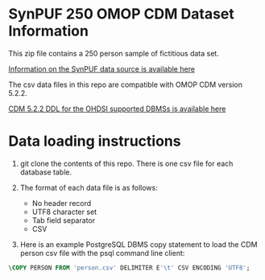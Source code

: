 # SynPUF 250 OMOP CDM Dataset Information

This zip file contains a 250 person sample of fictitious data set.

[Information on the SynPUF data source is available here](https://github.com/anandosen/pop_rep)

The csv data files in this repo are compatible with OMOP CDM version 5.2.2.

[CDM 5.2.2 DDL for the OHDSI supported DBMSs is available here](https://github.com/OHDSI/CommonDataModel/tree/v5.2.2)

# Data loading instructions

1. git clone the contents of this repo. There is one csv file for each database table.
2. The format of each data file is as follows:

   - No header record
   - UTF8 character set
   - Tab field separator
   - CSV

3. Here is an example PostgreSQL DBMS copy statement to load the CDM person csv file with the psql command line client:

```SQL
\COPY PERSON FROM 'person.csv' DELIMITER E'\t' CSV ENCODING 'UTF8';
```
